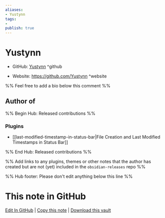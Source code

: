 ```yaml
---
aliases:
- Yustynn
tags:
- 
publish: true
---
```


# Yustynn

- GitHub: [Yustynn](https://github.com/Yustynn/) ^github
<!-- - Discord: `@` ^discord-->
- Website: <https://github.com/Yustynn> ^website
<!-- - [[Publish sites|Publish site]]: <https://> ^publish-->

%% Feel free to add a bio below this comment %%


## Author of

%% Begin Hub: Released contributions %%
### Plugins
- [[last-modified-timestamp-in-status-bar|File Creation and Last Modified Timestamps in Status Bar]]

%% End Hub: Released contributions %%

%% Add links to any plugins, themes or other notes that the author has created but are not (yet) included in the `obsidian-releases` repo %%

<!--
### Unlisted plugins
-->

<!--
### Others
-->

<!--
## Sponsor this author
-->

<!-- - [[GitHub sponsors]]: [Sponsor @Yustynn on GitHub Sponsors](https://github.com/sponsors/Yustynn) ^github-sponsor-->
<!-- - [[Buy me a coffee]]: <https://> ^buy-me-a-coffee-->
<!-- - [[PayPal]]: <https://> ^paypal-->
<!-- - [[Patreon]]: <https://> ^patreon-->

<!--
## Follow this author
-->

<!-- - [[YouTube Channels|On YouTube]]: <https://> ^youtube-->
<!-- - Twitter: <https://> ^twitter-->
<!-- - ... -->

%% Hub footer: Please don't edit anything below this line %%

# This note in GitHub

<span class="git-footer">[Edit In GitHub](https://github.dev/obsidian-community/obsidian-hub/blob/main/01%20-%20Community/People/Yustynn.md "git-hub-edit-note") | [Copy this note](https://raw.githubusercontent.com/obsidian-community/obsidian-hub/main/01%20-%20Community/People/Yustynn.md "git-hub-copy-note") | [Download this vault](https://github.com/obsidian-community/obsidian-hub/archive/refs/heads/main.zip "git-hub-download-vault") </span>
